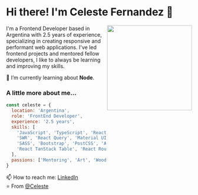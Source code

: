 
# Hi there! I'm Celeste Fernandez 👋
<img align='right' src="https://media.tenor.com/h0slfYVBHzIAAAAj/cat-spinning-cat.gif" width="230" >


I'm a Frontend Developer based in Argentina with 2.5 years of experience, specializing in creating responsive and performant web applications. I've led frontend projects and mentored fellow developers, I like to always be learning and improving my skills. 

🌱 I’m currently learning about **Node**.



 ### A little more about me...


```javascript
const celeste = {
  location: 'Argentina',
  role: 'FrontEnd Developer',
  experience: '2.5 years',
  skills: [
    'JavaScript', 'TypeScript', 'React.js', 'Next.js', 'Webpack', 'Tailwind', 'GSAP', 
    'SWR', 'React Query', 'Material UI', 'AWS', 'Firebase', 'Docker', 
    'SASS', 'Bootstrap', 'PostCSS', 'Axios', 'Recharts', 'React Hook Form', 
    'React TanStack Table', 'React Router Dom', 'JWT'
  ],
  passions: ['Mentoring', 'Art', 'Woodcraft', 'Cats', 'Listening to New Music', ]
}
```


📫 How to reach me: [LinkedIn](https://www.linkedin.com/in/celescript)
<br />
⭐️ From <a href="https://github.com/celescript" target="_blank"> @Celeste </a>


